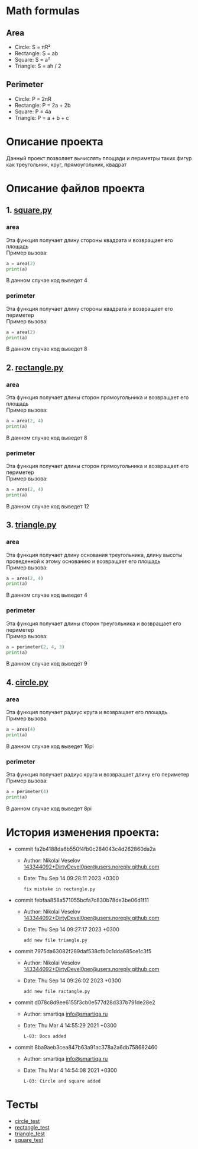 # Math formulas
## Area
- Circle: S = πR²
- Rectangle: S = ab
- Square: S = a²
- Triangle: S = ah / 2

## Perimeter
- Circle: P = 2πR
- Rectangle: P = 2a + 2b
- Square: P = 4a
- Triangle: P = a + b + c

# Описание проекта
Данный проект позволяет вычислять площади и периметры таких фигур как треугольник, круг, прямоугольник, квадрат
# Описание файлов проекта
## 1. [square.py](./square.py)
###  area
Эта функция получает длину стороны квадрата и возвращает его площадь    
Пример вызова:  
``` python
a = area(2)       
print(a)
```    
В данном случае код выведет 4   
### perimeter
Эта функция получает длину стороны квадрата и возвращает его периметер  
Пример вызова:  
``` python
a = area(2)
print(a)
```     
В данном случае код выведет 8   
## 2. [rectangle.py](./rectangle.py)
### area
Эта функция получает длины сторон прямоугольника и возвращает его площадь   
Пример вызова:  
``` python
a = area(2, 4)
print(a)
```     
В данном случае код выведет 8
### perimeter
Эта функция получает длины сторон прямоугольника и возвращает его периметер     
Пример вызова:  
``` python
a = area(2, 4)
print(a)
```     
В данном случае код выведет 12
## 3. [triangle.py](./triangle.py)
### area
Эта функция получает длину основания треугольника, длину высоты проведенной к этому основанию и возвращает его площадь  
Пример вызова:  
``` python
a = area(2, 4)
print(a)
```
В данном случае код выведет 4
### perimeter
Эта функция получает длины сторон треугольника и возвращает его периметер   
Пример вызова:  
``` python
a = perimeter(2, 4, 3)
print(a)
```     
В данном случае код выведет 9
## 4. [circle.py](./circle.py)
### area
Эта функция получает радиус круга и возвращает его площадь  
Пример вызова:  
``` python
a = area(4)
print(a)
```   
В данном случае код выведет 16pi
### perimeter
Эта функция получает радиус круга и возвращает длину его периметер  
Пример вызова:  
```` python
a = perimeter(4)
print(a)
````     
В данном случае код выведет 8pi
# История изменения проекта:
- commit fa2b4188da6b550f4fb0c284043c4d262860da2a 
  - Author: Nikolai Veselov <143344092+DirtyDevel0per@users.noreply.github.com>
  - Date:   Thu Sep 14 09:28:11 2023 +0300

      `fix mistake in rectangle.py`

- commit febfaa858a571055bcfa7c830b78de3be06d1f11
  - Author: Nikolai Veselov <143344092+DirtyDevel0per@users.noreply.github.com>
  - Date:   Thu Sep 14 09:27:17 2023 +0300

      `add new file triangle.py`

- commit 7975da63082f289daf538cfb0c1dda685ce1c3f5
  - Author: Nikolai Veselov <143344092+DirtyDevel0per@users.noreply.github.com>
  - Date:   Thu Sep 14 09:26:02 2023 +0300

    `add new file ractangle.py`

- commit d078c8d9ee6155f3cb0e577d28d337b791de28e2
  - Author: smartiqa <info@smartiqa.ru>
  - Date:   Thu Mar 4 14:55:29 2021 +0300

    `L-03: Docs added`

- commit 8ba9aeb3cea847b63a91ac378a2a6db758682460
  - Author: smartiqa <info@smartiqa.ru>
  - Date:   Thu Mar 4 14:54:08 2021 +0300

    `L-03: Circle and square added`
# Тесты
- [circle_test](../circle_test.py)
- [rectangle_test](../rectangle_test.py)
- [triangle_test](../triangle_test.py)
- [square_test](../square_test.py)
